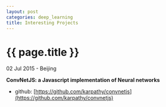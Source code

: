 ```yaml
---
layout: post
categories: deep_learning
title: Interesting Projects
---
```


{{ page.title }}
================

<p class="meta">02 Jul 2015 - Beijing</p>

**ConvNetJS: a Javascript implementation of Neural networks**

- github: [https://github.com/karpathy/convnetjs](https://github.com/karpathy/convnetjs)
